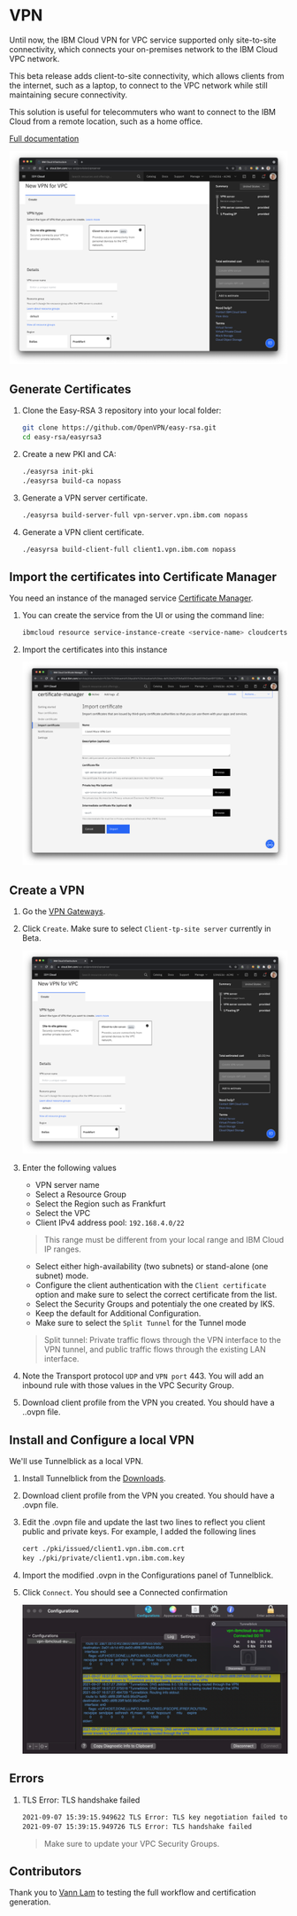 # VPN

Until now, the IBM Cloud VPN for VPC service supported only site-to-site connectivity, which connects your on-premises network to the IBM Cloud VPC network.

This beta release adds client-to-site connectivity, which allows clients from the internet, such as a laptop, to connect to the VPC network while still maintaining secure connectivity.

This solution is useful for telecommuters who want to connect to the IBM Cloud from a remote location, such as a home office.

[Full documentation](https://cloud.ibm.com/docs/vpc?topic=vpc-vpn-client-to-site-overview)

![VPN](./vpn-ui.png)

## Generate Certificates

1. Clone the Easy-RSA 3 repository into your local folder:

    ```sh
    git clone https://github.com/OpenVPN/easy-rsa.git
    cd easy-rsa/easyrsa3
    ```

1. Create a new PKI and CA:

    ```sh
    ./easyrsa init-pki
    ./easyrsa build-ca nopass
    ```

1. Generate a VPN server certificate.

    ```sh
    ./easyrsa build-server-full vpn-server.vpn.ibm.com nopass
    ```

1. Generate a VPN client certificate.

    ```sh
    ./easyrsa build-client-full client1.vpn.ibm.com nopass
    ```

## Import the certificates into Certificate Manager

You need an instance of the managed service [Certificate Manager](https://cloud.ibm.com/catalog/services/certificate-manager).

1. You can create the service from the UI or using the command line:

    ```sh
    ibmcloud resource service-instance-create <service-name> cloudcerts "free" <region>
    ```

1. Import the certificates into this instance

    ![Certificate Manager](./cert-mgr.png)

## Create a VPN

1. Go the [VPN Gateways](https://cloud.ibm.com/vpc-ext/network/vpnServers).

1. Click `Create`. Make sure to select `Client-tp-site server` currently in Beta.

    ![VPN](./vpn-ui.png)

1. Enter the following values

    * VPN server name
    * Select a Resource Group
    * Select the Region such as Frankfurt
    * Select the VPC
    * Client IPv4 address pool: `192.168.4.0/22`
    > This range must be different from your local range and IBM Cloud IP ranges.
    * Select either high-availability (two subnets) or stand-alone (one subnet) mode.
    * Configure the client authentication with the `Client certificate` option and make sure to select the correct certificate from the list.
    * Select the Security Groups and potentialy the one created by IKS.
    * Keep the default for Additional Configuration.
    * Make sure to select the `Split Tunnel` for the Tunnel mode
    > Split tunnel: Private traffic flows through the VPN interface to the VPN tunnel, and public traffic flows through the existing LAN interface.

1. Note the Transport protocol `UDP` and `VPN port` 443. You will add an inbound rule with those values in the VPC Security Group.

1. Download client profile from the VPN you created. You should have a ..ovpn file.

## Install and Configure a local VPN

We'll use Tunnelblick as a local VPN.

1. Install Tunnelblick from the [Downloads](https://tunnelblick.net/downloads.html).

1. Download client profile from the VPN you created. You should have a .ovpn file.

1. Edit the .ovpn file and update the last two lines to reflect you client public and private keys. For example, I added the following lines

    ```sh
    cert ./pki/issued/client1.vpn.ibm.com.crt
    key ./pki/private/client1.vpn.ibm.com.key
    ```

1. Import the modified .ovpn in the Configurations panel of Tunnelblick.

1. Click `Connect`. You should see a Connected confirmation

    ![VPN](./tunnelblick-connected.png)

## Errors

1. TLS Error: TLS handshake failed

    ```sh
    2021-09-07 15:39:15.949622 TLS Error: TLS key negotiation failed to occur within 60 seconds (check your network connectivity)
    2021-09-07 15:39:15.949726 TLS Error: TLS handshake failed
    ```

    > Make sure to update your VPC Security Groups.

## Contributors

Thank you to [Vann Lam](https://github.com/vannlam) to testing the full workflow and certification generation.
